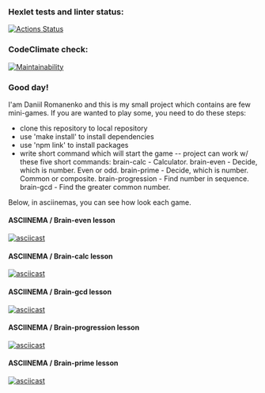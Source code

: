 ### Hexlet tests and linter status:
[![Actions Status](https://github.com/solarxweb/frontend-project-44/actions/workflows/hexlet-check.yml/badge.svg)](https://github.com/solarxweb/frontend-project-44/actions)

### CodeClimate check:
[![Maintainability](https://api.codeclimate.com/v1/badges/5ed1769047cf7b4191d3/maintainability)](https://codeclimate.com/github/solarxweb/frontend-project-44/maintainability)

### Good day!
I'am Daniil Romanenko and this is my small project which contains are few mini-games.
If you are wanted to play some, you need to do these steps:

 - clone this repository to local repository
 - use 'make install' to install dependencies
 - use 'npm link' to install packages
 - write short command which will start the game
 -- project can work w/ these five short commands:
	 brain-calc - Calculator.
	 brain-even - Decide, which is number. Even or odd.
	 brain-prime - Decide, which is number. Common or composite.
	 brain-progression - Find number in sequence.
	 brain-gcd - Find the greater common number.

Below, in asciinemas, you can see how look each game.

#### ASCIINEMA / Brain-even lesson 
[![asciicast](https://asciinema.org/a/v8zavtHurqhAdbvr8Ljxneoa7.svg)](https://asciinema.org/a/v8zavtHurqhAdbvr8Ljxneoa7)

#### ASCIINEMA / Brain-calc lesson
[![asciicast](https://asciinema.org/a/bYmrK9rH2s4El2Xehr11fryo4.svg)](https://asciinema.org/a/bYmrK9rH2s4El2Xehr11fryo4)

#### ASCIINEMA / Brain-gcd lesson 
[![asciicast](https://asciinema.org/a/C16V0PNPSPK8DWX8HeQd69deg.svg)](https://asciinema.org/a/C16V0PNPSPK8DWX8HeQd69deg)

#### ASCIINEMA / Brain-progression lesson
[![asciicast](https://asciinema.org/a/abqydRc0KGYIaxKqi5UmYp6RM.svg)](https://asciinema.org/a/abqydRc0KGYIaxKqi5UmYp6RM)

#### ASCIINEMA / Brain-prime lesson
[![asciicast](https://asciinema.org/a/JTuPjRRgwo1hcUSSksCBwcOQt.svg)](https://asciinema.org/a/JTuPjRRgwo1hcUSSksCBwcOQt)
